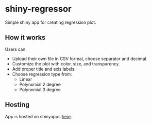 # shiny-regressor
 Simple shiny app for creating regression plot.
## How it works
Users can:
 - Upload their own file in CSV format, choose separator and decimal.
 - Customize the plot with color, size, and transparency.
 - Add proper title and axis labels.
 - Choose regression type from:
     * Linear
     * Polynomial 2 degree
     * Polynomial 3 degree
## Hosting
App is hosted on shinyapps [here](https://jarartur.shinyapps.io/regressor2000/).
